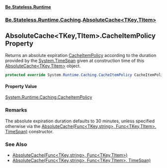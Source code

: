 #### [Be.Stateless.Runtime](README.md 'README')
### [Be.Stateless.Runtime.Caching](Be.Stateless.Runtime.Caching.md 'Be.Stateless.Runtime.Caching').[AbsoluteCache&lt;TKey,TItem&gt;](AbsoluteCache_TKey,TItem_.md 'Be.Stateless.Runtime.Caching.AbsoluteCache<TKey,TItem>')

## AbsoluteCache<TKey,TItem>.CacheItemPolicy Property

Returns an absolute expiration [CacheItemPolicy](AbsoluteCache_TKey,TItem_.CacheItemPolicy.md 'Be.Stateless.Runtime.Caching.AbsoluteCache<TKey,TItem>.CacheItemPolicy') according to the duration provided by the [System.TimeSpan](https://docs.microsoft.com/en-us/dotnet/api/System.TimeSpan 'System.TimeSpan') given at construction time of this [AbsoluteCache&lt;TKey,TItem&gt;](AbsoluteCache_TKey,TItem_.md 'Be.Stateless.Runtime.Caching.AbsoluteCache<TKey,TItem>') object.

```csharp
protected override System.Runtime.Caching.CacheItemPolicy CacheItemPolicy { get; }
```

#### Property Value
[System.Runtime.Caching.CacheItemPolicy](https://docs.microsoft.com/en-us/dotnet/api/System.Runtime.Caching.CacheItemPolicy 'System.Runtime.Caching.CacheItemPolicy')

### Remarks
The absolute expiration duration defaults to 30 minutes, unless specified otherwise via the [AbsoluteCache(Func&lt;TKey,string&gt;, Func&lt;TKey,TItem&gt;, TimeSpan)](AbsoluteCache_TKey,TItem_.AbsoluteCache(Func_TKey,string_,Func_TKey,TItem_,TimeSpan).md 'Be.Stateless.Runtime.Caching.AbsoluteCache<TKey,TItem>.AbsoluteCache(System.Func<TKey,string>, System.Func<TKey,TItem>, System.TimeSpan)') constructor.

### See Also
- [AbsoluteCache(Func&lt;TKey,string&gt;, Func&lt;TKey,TItem&gt;)](AbsoluteCache_TKey,TItem_.AbsoluteCache(Func_TKey,string_,Func_TKey,TItem_).md 'Be.Stateless.Runtime.Caching.AbsoluteCache<TKey,TItem>.AbsoluteCache(System.Func<TKey,string>, System.Func<TKey,TItem>)')
- [AbsoluteCache(Func&lt;TKey,string&gt;, Func&lt;TKey,TItem&gt;, TimeSpan)](AbsoluteCache_TKey,TItem_.AbsoluteCache(Func_TKey,string_,Func_TKey,TItem_,TimeSpan).md 'Be.Stateless.Runtime.Caching.AbsoluteCache<TKey,TItem>.AbsoluteCache(System.Func<TKey,string>, System.Func<TKey,TItem>, System.TimeSpan)')